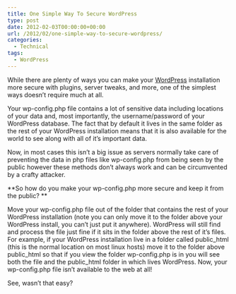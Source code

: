 ```yaml
---
title: One Simple Way To Secure WordPress
type: post
date: 2012-02-03T00:00:00+00:00
url: /2012/02/one-simple-way-to-secure-wordpress/
categories:
  - Technical
tags:
  - WordPress
---
```


While there are plenty of ways you can make your [WordPress](http://wordpress.org "WordPress") installation more secure with plugins, server tweaks, and more, one of the simplest ways doesn’t require much at all.

Your wp-config.php file contains a lot of sensitive data including locations of your data and, most importantly, the username/password of your WordPress database. The fact that by default it lives in the same folder as the rest of your WordPress installation means that it is also available for the world to see along with all of it’s important data.

Now, in most cases this isn’t a big issue as servers normally take care of preventing the data in php files like wp-config.php from being seen by the public however these methods don’t always work and can be circumvented by a crafty attacker.

**So how do you make your wp-config.php more secure and keep it from the public? **

Move your wp-config.php file out of the folder that contains the rest of your WordPress installation (note you can only move it to the folder above your WordPress install, you can’t just put it anywhere). WordPress will still find and process the file just fine if it sits in the folder above the rest of it’s files. For example, if your WordPress installation live in a folder called public\_html (this is the normal location on most linux hosts) move it to the folder above public\_html so that if you view the folder wp-config.php is in you will see both the file and the public_html folder in which lives WordPress. Now, your wp-config.php file isn’t available to the web at all!

See, wasn’t that easy?
